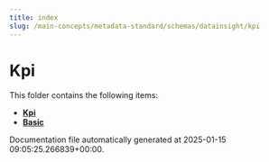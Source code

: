 ```yaml
---
title: index
slug: /main-concepts/metadata-standard/schemas/datainsight/kpi
---
```


# Kpi

This folder contains the following items:

- [**Kpi**](/main-concepts/metadata-standard/schemas/datainsight/kpi/kpi)
- [**Basic**](/main-concepts/metadata-standard/schemas/datainsight/kpi/basic)


Documentation file automatically generated at 2025-01-15 09:05:25.266839+00:00.
